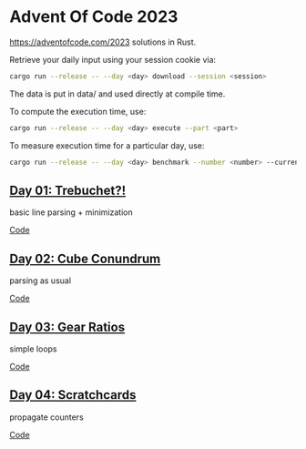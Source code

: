 # Advent Of Code 2023

https://adventofcode.com/2023 solutions in Rust.

Retrieve your daily input using your session cookie via:
```sh
cargo run --release -- --day <day> download --session <session>
```
The data is put in data/ and used directly at compile time.

To compute the  execution time, use:
```sh
cargo run --release -- --day <day> execute --part <part>
```

To measure execution time for a particular day, use:
```sh
cargo run --release -- --day <day> benchmark --number <number> --current
```

## [Day 01: Trebuchet?!](https://adventofcode.com/2023/day/1)

basic line parsing + minimization

[Code](./src/solutions/day01.rs)

## [Day 02: Cube Conundrum](https://adventofcode.com/2023/day/2)

parsing as usual

[Code](./src/solutions/day02.rs)

## [Day 03: Gear Ratios](https://adventofcode.com/2023/day/3)

simple loops

[Code](./src/solutions/day03.rs)

## [Day 04: Scratchcards](https://adventofcode.com/2023/day/4)

propagate counters

[Code](./src/solutions/day04.rs)
